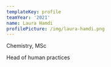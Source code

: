 ```yaml
---
templateKey: profile
teamYear: '2021'
name: Laura Hamdi
profilePicture: /img/laura-hamdi.png
---
```

Chemistry, MSc

Head of human practices
